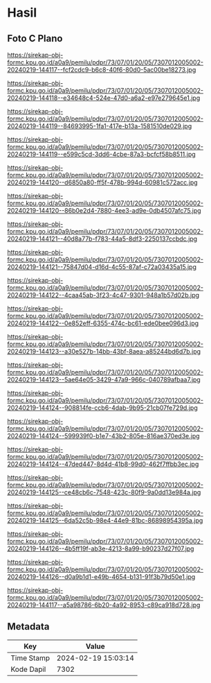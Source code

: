 # Hasil

## Foto C Plano

https://sirekap-obj-formc.kpu.go.id/a0a9/pemilu/pdpr/73/07/01/20/05/7307012005002-20240219-144117--fcf2cdc9-b6c8-40f6-80d0-5ac00be18273.jpg

https://sirekap-obj-formc.kpu.go.id/a0a9/pemilu/pdpr/73/07/01/20/05/7307012005002-20240219-144118--e34648c4-524e-47d0-a6a2-e97e279645e1.jpg

https://sirekap-obj-formc.kpu.go.id/a0a9/pemilu/pdpr/73/07/01/20/05/7307012005002-20240219-144119--84693995-1fa1-417e-b13a-1581510de029.jpg

https://sirekap-obj-formc.kpu.go.id/a0a9/pemilu/pdpr/73/07/01/20/05/7307012005002-20240219-144119--e599c5cd-3dd6-4cbe-87a3-bcfcf58b8511.jpg

https://sirekap-obj-formc.kpu.go.id/a0a9/pemilu/pdpr/73/07/01/20/05/7307012005002-20240219-144120--d6850a80-ff5f-478b-994d-60981c572acc.jpg

https://sirekap-obj-formc.kpu.go.id/a0a9/pemilu/pdpr/73/07/01/20/05/7307012005002-20240219-144120--86b0e2d4-7880-4ee3-ad9e-0db4507afc75.jpg

https://sirekap-obj-formc.kpu.go.id/a0a9/pemilu/pdpr/73/07/01/20/05/7307012005002-20240219-144121--40d8a77b-f783-44a5-8df3-2250137ccbdc.jpg

https://sirekap-obj-formc.kpu.go.id/a0a9/pemilu/pdpr/73/07/01/20/05/7307012005002-20240219-144121--75847d04-d16d-4c55-87af-c72a03435a15.jpg

https://sirekap-obj-formc.kpu.go.id/a0a9/pemilu/pdpr/73/07/01/20/05/7307012005002-20240219-144122--4caa45ab-3f23-4c47-9301-948a1b57d02b.jpg

https://sirekap-obj-formc.kpu.go.id/a0a9/pemilu/pdpr/73/07/01/20/05/7307012005002-20240219-144122--0e852eff-6355-474c-bc61-ede0bee096d3.jpg

https://sirekap-obj-formc.kpu.go.id/a0a9/pemilu/pdpr/73/07/01/20/05/7307012005002-20240219-144123--a30e527b-14bb-43bf-8aea-a85244bd6d7b.jpg

https://sirekap-obj-formc.kpu.go.id/a0a9/pemilu/pdpr/73/07/01/20/05/7307012005002-20240219-144123--5ae64e05-3429-47a9-966c-040789afbaa7.jpg

https://sirekap-obj-formc.kpu.go.id/a0a9/pemilu/pdpr/73/07/01/20/05/7307012005002-20240219-144124--908814fe-ccb6-4dab-9b95-21cb07fe729d.jpg

https://sirekap-obj-formc.kpu.go.id/a0a9/pemilu/pdpr/73/07/01/20/05/7307012005002-20240219-144124--599939f0-b1e7-43b2-805e-816ae370ed3e.jpg

https://sirekap-obj-formc.kpu.go.id/a0a9/pemilu/pdpr/73/07/01/20/05/7307012005002-20240219-144124--47ded447-8d4d-41b8-99d0-462f7ffbb3ec.jpg

https://sirekap-obj-formc.kpu.go.id/a0a9/pemilu/pdpr/73/07/01/20/05/7307012005002-20240219-144125--ce48cb6c-7548-423c-80f9-9a0dd13e984a.jpg

https://sirekap-obj-formc.kpu.go.id/a0a9/pemilu/pdpr/73/07/01/20/05/7307012005002-20240219-144125--6da52c5b-98e4-44e9-81bc-86898954395a.jpg

https://sirekap-obj-formc.kpu.go.id/a0a9/pemilu/pdpr/73/07/01/20/05/7307012005002-20240219-144126--4b5ff19f-ab3e-4213-8a99-b90237d27f07.jpg

https://sirekap-obj-formc.kpu.go.id/a0a9/pemilu/pdpr/73/07/01/20/05/7307012005002-20240219-144126--d0a9b1d1-e49b-4654-b131-91f3b79d50e1.jpg

https://sirekap-obj-formc.kpu.go.id/a0a9/pemilu/pdpr/73/07/01/20/05/7307012005002-20240219-144117--a5a98786-6b20-4a92-8953-c89ca918d728.jpg


## Metadata

| Key        | Value               |
| ---------- | ------------------- |
| Time Stamp | 2024-02-19 15:03:14 |
| Kode Dapil | 7302                |



